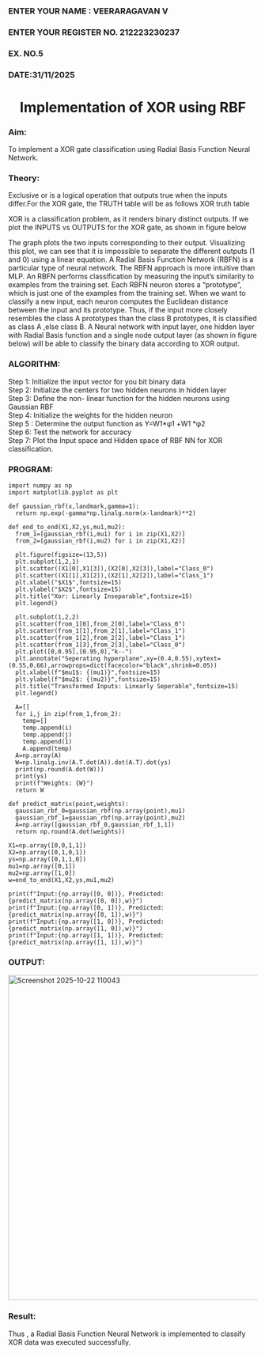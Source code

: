 <H3>ENTER YOUR NAME : VEERARAGAVAN V</H3> 
<H3>ENTER YOUR REGISTER NO. 212223230237 </H3> 
<H3>EX. NO.5</H3>
<H3>DATE:31/11/2025</H3> 
<H1 ALIGN =CENTER>Implementation of XOR  using RBF</H1>
<H3>Aim:</H3>
To implement a XOR gate classification using Radial Basis Function  Neural Network.

<H3>Theory:</H3>
<P>Exclusive or is a logical operation that outputs true when the inputs differ.For the XOR gate, the TRUTH table will be as follows XOR truth table </P>

<P>XOR is a classification problem, as it renders binary distinct outputs. If we plot the INPUTS vs OUTPUTS for the XOR gate, as shown in figure below </P>




<P>The graph plots the two inputs corresponding to their output. Visualizing this plot, we can see that it is impossible to separate the different outputs (1 and 0) using a linear equation.
A Radial Basis Function Network (RBFN) is a particular type of neural network. The RBFN approach is more intuitive than MLP. An RBFN performs classification by measuring the input’s similarity to examples from the training set. Each RBFN neuron stores a “prototype”, which is just one of the examples from the training set. When we want to classify a new input, each neuron computes the Euclidean distance between the input and its prototype. Thus, if the input more closely resembles the class A prototypes than the class B prototypes, it is classified as class A ,else class B.
A Neural network with input layer, one hidden layer with Radial Basis function and a single node output layer (as shown in figure below) will be able to classify the binary data according to XOR output.
</P>





<H3>ALGORITHM:</H3>
Step 1: Initialize the input  vector for you bit binary data<Br>
Step 2: Initialize the centers for two hidden neurons in hidden layer<Br>
Step 3: Define the non- linear function for the hidden neurons using Gaussian RBF<br>
Step 4: Initialize the weights for the hidden neuron <br>
Step 5 : Determine the output  function as 
                 Y=W1*φ1 +W1 *φ2 <br>
Step 6: Test the network for accuracy<br>
Step 7: Plot the Input space and Hidden space of RBF NN for XOR classification.

<H3>PROGRAM:</H3>

```
import numpy as np
import matplotlib.pyplot as plt

def gaussian_rbf(x,landmark,gamma=1):
  return np.exp(-gamma*np.linalg.norm(x-landmark)**2)

def end_to_end(X1,X2,ys,mu1,mu2):
  from_1=[gaussian_rbf(i,mu1) for i in zip(X1,X2)]
  from_2=[gaussian_rbf(i,mu2) for i in zip(X1,X2)]

  plt.figure(figsize=(13,5))
  plt.subplot(1,2,1)
  plt.scatter((X1[0],X1[3]),(X2[0],X2[3]),label="Class_0")
  plt.scatter((X1[1],X1[2]),(X2[1],X2[2]),label="Class_1")
  plt.xlabel("$X1$",fontsize=15)
  plt.ylabel("$X2$",fontsize=15)
  plt.title("Xor: Linearly Inseparable",fontsize=15)
  plt.legend()

  plt.subplot(1,2,2)
  plt.scatter(from_1[0],from_2[0],label="Class_0")
  plt.scatter(from_1[1],from_2[1],label="Class_1")
  plt.scatter(from_1[2],from_2[2],label="Class_1")
  plt.scatter(from_1[3],from_2[3],label="Class_0")
  plt.plot([0,0.95],[0.95,0],"k--")
  plt.annotate("Seperating hyperplane",xy=(0.4,0.55),xytext=(0.55,0.66),arrowprops=dict(facecolor="black",shrink=0.05))
  plt.xlabel(f"$mu1$: {(mu1)}",fontsize=15)
  plt.ylabel(f"$mu2$: {(mu2)}",fontsize=15)
  plt.title("Transformed Inputs: Linearly Seperable",fontsize=15)
  plt.legend()
  
  A=[]
  for i,j in zip(from_1,from_2):
    temp=[]
    temp.append(i)
    temp.append(j)
    temp.append(1)
    A.append(temp)
  A=np.array(A)
  W=np.linalg.inv(A.T.dot(A)).dot(A.T).dot(ys)
  print(np.round(A.dot(W)))
  print(ys)
  print(f"Weights: {W}")
  return W

def predict_matrix(point,weights):
  gaussian_rbf_0=gaussian_rbf(np.array(point),mu1)
  gaussian_rbf_1=gaussian_rbf(np.array(point),mu2)
  A=np.array([gaussian_rbf_0,gaussian_rbf_1,1])
  return np.round(A.dot(weights))

X1=np.array([0,0,1,1])
X2=np.array([0,1,0,1])
ys=np.array([0,1,1,0])
mu1=np.array([0,1])
mu2=np.array([1,0])
w=end_to_end(X1,X2,ys,mu1,mu2)

print(f"Input:{np.array([0, 0])}, Predicted: {predict_matrix(np.array([0, 0]),w)}")
print(f"Input:{np.array([0, 1])}, Predicted: {predict_matrix(np.array([0, 1]),w)}")
print(f"Input:{np.array([1, 0])}, Predicted: {predict_matrix(np.array([1, 0]),w)}")
print(f"Input:{np.array([1, 1])}, Predicted: {predict_matrix(np.array([1, 1]),w)}")
```
<H3>OUTPUT:</H3>

<img width="1251" height="657" alt="Screenshot 2025-10-22 110043" src="https://github.com/user-attachments/assets/bc2441ca-e480-48bf-a373-5bb0af870d46" />


<H3>Result:</H3>

Thus , a Radial Basis Function Neural Network is implemented to classify XOR data was executed successfully. 








